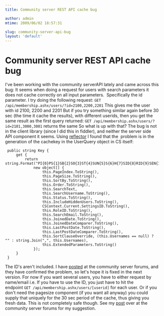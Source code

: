 ```yaml
---
title: Community server REST API cache bug

author: admin
mtime: 2009/06/02 18:57:31

slug: community-server-api-bug
layout: 'default'
---
```


# Community server REST API cache bug

I've been working with the community serverAPI lately and came across this bug: It seems when doing a request for users with search parameters it does not cache correctly on all input parameters.  Specifically the id parameter. I try doing the following request: `GET /api/membership.ashx/users/?id=2100,2200,2201` This gives me the user with id 2100, 2200 and 2201 But if you try something similar again before 30 sec (the time it cache the results), with different userids, then you get the same result as the first query returned: `GET /api/membership.ashx/users/?id=2101,3000,3001` returns the same So what is up with that? The bug is not in the client library (since I did this in fiddler), and neither the server side API component it seems. Using [reflector](http://www.red-gate.com/products/reflector/) I found that the  problem is in the generation of the cachekey in the UserQuery object in CS itself: 
```
 public string Key {
	 get {
		 return string.Format("PI{0}PS{1}SB{2}SO{3}ST{4}SUN{5}S{6}H{7}SID{8}RID{9}SEN{10}JD{11}JC{12}PD{13}PC{14}SCO{15}UN{16}EP{17}",
			 new object[] {
				 this.PageIndex.ToString(),
				 this.PageSize.ToString(),
				 this.SortBy.ToString(),
				 this.Order.ToString(),
				 this.SearchText,
				 this.SearchUsername.ToString(),
				 this.Status.ToString(),
				 this.IncludeHiddenUsers.ToString(),
				 CSContext.Current.SettingsID.ToString(),
				 this.RoleID.ToString(),
				 this.SearchEmail.ToString(),
				 this.JoinedDate.ToString(),
				 this.JoinedDateComparer.ToString(),
				 this.LastPostDate.ToString(),
				 this.LastPostDateComparer.ToString(),
				 this.SortClauseOverride, (this.Usernames == null) ? "" : string.Join(",", this.Usernames),
				 this.ExtendedParameters.ToString()
			 });
	 }
 }
```
 The ID's aren't included. I have [posted](http://dev.communityserver.com/forums/p/506815/648880.aspx) at the community server forums, and they have confirmed the problem, so let's hope it is fixed in the next version. For now if you want several users, you have to either request by name/email i.e. If you have to use the ID, you just have to hit the endpoint `GET /api/membership.ashx/users/[userid]` for each user. Or if you don't need the pagesize component (if you want all anyway) you could supply that uniquely for the 30 sec period of the cache, thus giving you fresh data. This is not completely safe though. See my [post](http://dev.communityserver.com/forums/p/506815/648880.aspx) over at the community server forums for my suggestion.
